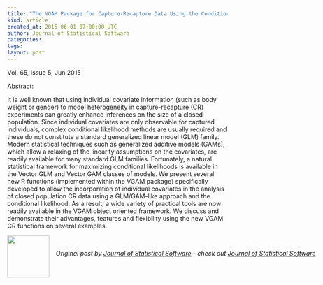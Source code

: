 ```yaml
---
title: "The VGAM Package for Capture-Recapture Data Using the Conditional Likelihood"
kind: article
created_at: 2015-06-01 07:00:00 UTC
author: Journal of Statistical Software
categories: 
tags: 
layout: post
---
```

<p>Vol. 65, Issue 5, Jun 2015</p><p>Abstract: <p>It is well known that using individual covariate information (such as body weight or gender) to model heterogeneity in capture-recapture (CR) experiments can greatly enhance inferences on the size of a closed population. Since individual covariates are only observable for captured individuals, complex conditional likelihood methods are usually required and these do not constitute a standard generalized linear model (GLM) family. Modern statistical techniques such as generalized additive models (GAMs), which allow a relaxing of the linearity assumptions on the covariates, are readily available for many standard GLM families. Fortunately, a natural statistical framework for maximizing conditional likelihoods is available in the Vector GLM and Vector GAM classes of models. We present several new R functions (implemented within the VGAM package) specifically developed to allow the incorporation of individual covariates in the analysis of closed population CR data using a GLM/GAM-like approach and the conditional likelihood. As a result, a wide variety of practical tools are now readily available in the VGAM object oriented framework. We discuss and demonstrate their advantages, features and flexibility using the new VGAM CR functions on several examples.</p></p><div class="author">
  <img src="" style="width: 96px; height: 96;">
  <span style="position: absolute; padding: 32px 15px;">
    <i>Original post by <a href="http://twitter.com/">Journal of Statistical Software</a> - check out <a href="http://www.jstatsoft.org/rss">Journal of Statistical Software</a></i>
  </span>
</div>
